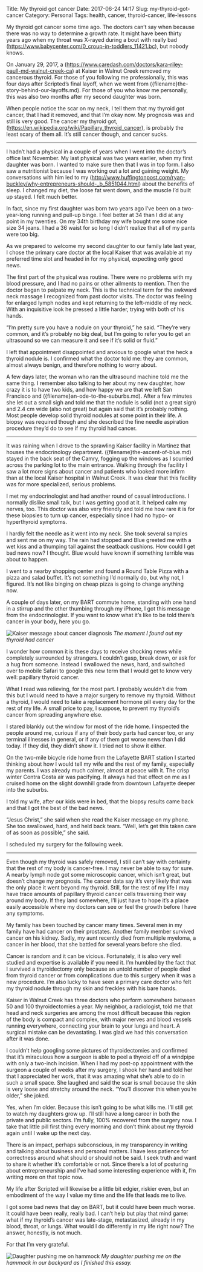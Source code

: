 Title: My thyroid got cancer
Date: 2017-06-24 14:17
Slug: my-thyroid-got-cancer
Category: Personal
Tags: health, cancer, thyroid-cancer, life-lessons

My thyroid got cancer some time ago. The doctors can’t say when because there was no way to determine a growth rate. It might have been thirty years ago when my throat was X-rayed during a bout with really bad (https://www.babycenter.com/0_croup-in-toddlers_11421.bc), but nobody knows.

On January 29, 2017, a (https://www.caredash.com/doctors/kara-riley-paull-md-walnut-creek-ca) at Kaiser in Walnut Creek removed my cancerous thyroid. For those of you following me professionally, this was four days after Scripted’s final layoff, when we went from ({filename}the-story-behind-our-layoffs.md). For those of you who know me personally, this was also two months after my second daughter was born.

When people notice the scar on my neck, I tell them that my thyroid got cancer, that I had it removed, and that I’m okay now. My prognosis was and still is very good. The cancer my thyroid got, (https://en.wikipedia.org/wiki/Papillary_thyroid_cancer), is probably the least scary of them all. It’s still cancer though, and cancer sucks.

---

I hadn’t had a physical in a couple of years when I went into the doctor’s office last November. My last physical was two years earlier, when my first daughter was born. I wanted to make sure then that I was in top form. I also saw a nutritionist because I was working out a lot and gaining weight. My conversations with him led to my (http://www.huffingtonpost.com/ryan-buckley/why-entrepreneurs-should-_b_5851044.html) about the benefits of sleep. I changed my diet, the loose fat went down, and the muscle I’d built up stayed. I felt much better.

In fact, since my first daughter was born two years ago I’ve been on a two-year-long running and pull-up binge. I feel better at 34 than I did at any point in my twenties. On my 34th birthday my wife bought me some nice size 34 jeans. I had a 36 waist for so long I didn’t realize that all of my pants were too big.

As we prepared to welcome my second daughter to our family late last year, I chose the primary care doctor at the local Kaiser that was available at my preferred time slot and headed in for my physical, expecting only good news.

The first part of the physical was routine. There were no problems with my blood pressure, and I had no pains or other ailments to mention. Then the doctor began to palpate my neck. This is the technical term for the awkward neck massage I recognized from past doctor visits. The doctor was feeling for enlarged lymph nodes and kept returning to the left-middle of my neck. With an inquisitive look he pressed a little harder, trying with both of his hands.

“I’m pretty sure you have a nodule on your thyroid,” he said. “They’re very common, and it’s probably no big deal, but I’m going to refer you to get an ultrasound so we can measure it and see if it’s solid or fluid.”

I left that appointment disappointed and anxious to google what the heck a thyroid nodule is. I confirmed what the doctor told me: they are common, almost always benign, and therefore nothing to worry about.

A few days later, the woman who ran the ultrasound machine told me the same thing. I remember also talking to her about my new daughter, how crazy it is to have two kids, and how happy we are that we left San Francisco and ({filename}an-ode-to-the-suburbs.md). After a few minutes she let out a small sigh and told me that the nodule is solid (not a great sign) and 2.4 cm wide (also not great) but again said that it’s probably nothing. Most people develop solid thyroid nodules at some point in their life. A biopsy was required though and she described the fine needle aspiration procedure they’d do to see if my thyroid had cancer.

---

It was raining when I drove to the sprawling Kaiser facility in Martinez that houses the endocrinology department. ({filename}the-ascent-of-blue.md) stayed in the back seat of the Camry, fogging up the windows as I scurried across the parking lot to the main entrance. Walking through the facility I saw a lot more signs about cancer and patients who looked more infirm than at the local Kaiser hospital in Walnut Creek. It was clear that this facility was for more specialized, serious problems.

I met my endocrinologist and had another round of casual introductions. I normally dislike small talk, but I was getting good at it. It helped calm my nerves, too. This doctor was also very friendly and told me how rare it is for these biopsies to turn up cancer, especially since I had no hypo- or hyperthyroid symptoms.

I hardly felt the needle as it went into my neck. She took several samples and sent me on my way. The rain had stopped and Blue greeted me with a wet kiss and a thumping tail against the seatback cushions. How could I get bad news now? I thought. Blue would have known if something terrible was about to happen.

I went to a nearby shopping center and found a Round Table Pizza with a pizza and salad buffet. It’s not something I’d normally do, but why not, I figured. It’s not like binging on cheap pizza is going to change anything now.

A couple of days later, on my BART commute home, standing with one hand in a stirrup and the other thumbing through my iPhone, I got this message from the endocrinologist. If you want to know what it’s like to be told there’s cancer in your body, here you go.

![Kaiser message about cancer diagnosis]({static}/images/04b3e-1xpjujtiiznowuy-lhcgfuw.png)
*The moment I found out my thyroid had cancer*

I wonder how common it is these days to receive shocking news while completely surrounded by strangers. I couldn’t gasp, break down, or ask for a hug from someone. Instead I swallowed the news, hard, and switched over to mobile Safari to google this new term that I would get to know very well: papillary thyroid cancer.

What I read was relieving, for the most part. I probably wouldn’t die from this but I would need to have a major surgery to remove my thyroid. Without a thyroid, I would need to take a replacement hormone pill every day for the rest of my life. A small price to pay, I suppose, to prevent my thyroid’s cancer from spreading anywhere else.

I stared blankly out the window for most of the ride home. I inspected the people around me, curious if any of their body parts had cancer too, or any terminal illnesses in general, or if any of them got worse news than I did today. If they did, they didn’t show it. I tried not to show it either.

On the two-mile bicycle ride home from the Lafayette BART station I started thinking about how I would tell my wife and the rest of my family, especially my parents. I was already much calmer, almost at peace with it. The crisp winter Contra Costa air was pacifying. It always had that effect on me as I cruised home on the slight downhill grade from downtown Lafayette deeper into the suburbs.

I told my wife, after our kids were in bed, that the biopsy results came back and that I got the best of the bad news.

“Jesus Christ,” she said when she read the Kaiser message on my phone. She too swallowed, hard, and held back tears. “Well, let’s get this taken care of as soon as possible,” she said.

I scheduled my surgery for the following week.

---

Even though my thyroid was safely removed, I still can’t say with certainty that the rest of my body is cancer-free. I may never be able to say for sure. A nearby lymph node got some microscopic cancer, which isn’t great, but doesn’t change my prognosis. The cancer data say it’s very likely that was the only place it went beyond my thyroid. Still, for the rest of my life I may have trace amounts of papillary thyroid cancer cells traversing their way around my body. If they land somewhere, I’ll just have to hope it’s a place easily accessible where my doctors can see or feel the growth before I have any symptoms.

My family has been touched by cancer many times. Several men in my family have had cancer on their prostates. Another family member survived cancer on his kidney. Sadly, my aunt recently died from multiple myeloma, a cancer in her blood, that she battled for several years before she died.

Cancer is random and it can be vicious. Fortunately, it is also very well studied and expertise is available if you need it. I’m humbled by the fact that I survived a thyroidectomy only because an untold number of people died from thyroid cancer or from complications due to this surgery when it was a new procedure. I’m also lucky to have seen a primary care doctor who felt my thyroid nodule through my skin and freckles with his bare hands.

Kaiser in Walnut Creek has three doctors who perform somewhere between 50 and 100 thyroidectomies a year. My neighbor, a radiologist, told me that head and neck surgeries are among the most difficult because this region of the body is compact and complex, with major nerves and blood vessels running everywhere, connecting your brain to your lungs and heart. A surgical mistake can be devastating. I was glad we had this conversation after it was done.

I couldn’t help googling some pictures of thyroidectomies and confirmed that it’s miraculous how a surgeon is able to peel a thyroid off of a windpipe with only a two-inch incision. When I had my post-op appointment with the surgeon a couple of weeks after my surgery, I shook her hand and told her that I appreciated her work, that it was amazing what she’s able to do in such a small space. She laughed and said the scar is small because the skin is very loose and stretchy around the neck. “You’ll discover this when you’re older,” she joked.

Yes, when I’m older. Because this isn’t going to be what kills me. I’ll still get to watch my daughters grow up. I’ll still have a long career in both the private and public sectors. I’m fully, 100% recovered from the surgery now. I take that little pill first thing every morning and don’t think about my thyroid again until I wake up the next day.

There is an impact, perhaps subconscious, in my transparency in writing and talking about business and personal matters. I have less patience for correctness around what should or should not be said. I seek truth and want to share it whether it’s comfortable or not. Since there’s a lot of posturing about entrepreneurship and I’ve had some interesting experience with it, I’m writing more on that topic now.

My life after Scripted will likewise be a little bit edgier, riskier even, but an embodiment of the way I value my time and the life that leads me to live.

I got some bad news that day on BART, but it could have been much worse. It could have been really, really bad. I can’t help but play that mind game: what if my thyroid’s cancer was late-stage, metastasized, already in my blood, throat, or lungs. What would I do differently in my life right now? The answer, honestly, is not much.

For that I’m very grateful.

![Daughter pushing me on hammock]({static}/images/dc28c-1zxi4hk2sbxlnkfxqctydmw@2x.jpeg)
*My daughter pushing me on the hammock in our backyard as I finished this essay.*